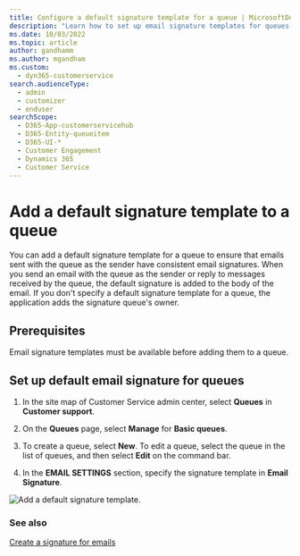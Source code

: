 ```yaml
---
title: Configure a default signature template for a queue | MicrosoftDocs
description: "Learn how to set up email signature templates for queues."
ms.date: 10/03/2022
ms.topic: article
author: gandhamm
ms.author: mgandham
ms.custom: 
  - dyn365-customerservice
search.audienceType: 
  - admin
  - customizer
  - enduser
searchScope: 
  - D365-App-customerservicehub
  - D365-Entity-queueitem
  - D365-UI-*
  - Customer Engagement
  - Dynamics 365
  - Customer Service
---
```


# Add a default signature template to a queue

You can add a default signature template for a queue to ensure that emails sent with the queue as the sender have consistent email signatures. When you send an email with the queue as the sender or reply to messages received by the queue, the default signature is added to the body of the email. If you don't specify a default signature template for a queue, the application adds the signature queue's owner.

## Prerequisites

Email signature templates must be available before adding them to a queue.

## Set up default email signature for queues


1. In the site map of Customer Service admin center, select **Queues** in **Customer support**.
    
1. On the **Queues** page, select **Manage** for **Basic queues**.

2. To create a queue, select **New**. To edit a queue, select the queue in the list of queues, and then select **Edit** on the command bar.  
1. In the **EMAIL SETTINGS** section, specify the signature template in  **Email Signature**.

 ![Add a default signature template.](../media/email-sig-temp-queue.png "Add a default signature template to a queue")

### See also  

[Create a signature for emails](/power-apps/user/email-signature)  
